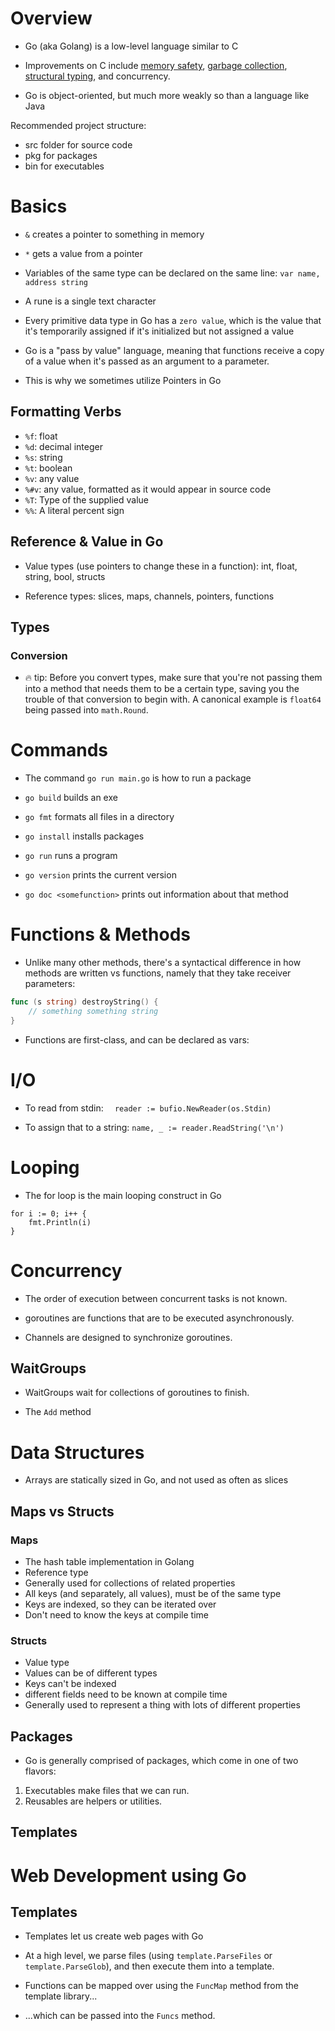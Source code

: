 # Overview

- Go (aka Golang) is a low-level language similar to C

- Improvements on C include [memory safety](), [garbage collection](), [structural typing](), and concurrency.

- Go is object-oriented, but much more weakly so than a language like Java

Recommended project structure:

- src folder for source code
- pkg for packages
- bin for executables

# Basics

- `&` creates a pointer to something in memory

- `*` gets a value from a pointer

- Variables of the same type can be declared on the same line: `var name, address string`

- A rune is a single text character
  
- Every primitive data type in Go has a `zero value`, which is the value that it's temporarily 
assigned if it's initialized but not assigned a value

- Go is a "pass by value" language, meaning that functions receive a copy of a value when it's passed as an argument to a parameter.
- This is why we sometimes utilize Pointers in Go

## Formatting Verbs

- `%f`: float
- `%d`: decimal integer
- `%s`: string
- `%t`: boolean
- `%v`: any value
- `%#v`: any value, formatted as it would appear in source code
- `%T`: Type of the supplied value
- `%%`: A literal percent sign

## Reference & Value in Go

- Value types (use pointers to change these in a function): int, float, string, bool, structs

- Reference types: slices, maps, channels, pointers, functions

## Types

### Conversion

- 🔥 tip: Before you convert types, make sure that you're not passing them into a method that needs them to be a certain type, saving you the trouble of that conversion to begin with. A canonical example is `float64` being passed into `math.Round`.

# Commands

- The command `go run main.go` is how to run a package

- `go build` builds an exe

- `go fmt` formats all files in a directory

- `go install` installs packages

- `go run` runs a program

- `go version` prints the current version

- `go doc <somefunction>` prints out information about that method 

# Functions & Methods

- Unlike many other methods, there's a syntactical difference in how methods 
are written vs functions, namely that they take receiver parameters:

```go
func (s string) destroyString() {
    // something something string
}
```

- Functions are first-class, and can be declared as vars:


# I/O

- To read from stdin: `  reader := bufio.NewReader(os.Stdin)`
  
- To assign that to a string: `name, _ := reader.ReadString('\n')`
  
# Looping

- The for loop is the main looping construct in Go

```golang
for i := 0; i++ {
    fmt.Println(i)
}
```

# Concurrency 

- The order of execution between concurrent tasks is not known.

- goroutines are functions that are to be executed asynchronously.

- Channels are designed to synchronize goroutines.

## WaitGroups 

- WaitGroups wait for collections of goroutines to finish.

- The `Add` method 

# Data Structures

- Arrays are statically sized in Go, and not used as often as slices

## Maps vs Structs

### Maps

- The hash table implementation in Golang
- Reference type
- Generally used for collections of related properties
- All keys (and separately, all values), must be of the same type
- Keys are indexed, so they can be iterated over
- Don't need to know the keys at compile time

### Structs

- Value type
- Values can be of different types
- Keys can't be indexed
- different fields need to be known at compile time
- Generally used to represent a thing with lots of different properties
  

## Packages

- Go is generally comprised of packages, which come in one of two flavors:

1. Executables make files that we can run.
2. Reusables are helpers or utilities.

## Templates

# Web Development using Go

## Templates

- Templates let us create web pages with Go

- At a high level, we parse files (using `template.ParseFiles` or `template.ParseGlob`), and then execute them into a template.

- Functions can be mapped over using the `FuncMap` method from the template library...

- ...which can be passed into the `Funcs` method.



